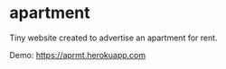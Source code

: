 # apartment

Tiny website created to advertise an apartment for rent.

Demo: https://aprmt.herokuapp.com
